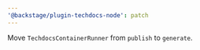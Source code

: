 ```yaml
---
'@backstage/plugin-techdocs-node': patch
---
```


Move `TechdocsContainerRunner` from `publish` to `generate`.
